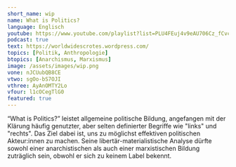 ```yaml
---
short_name: wip
name: What is Politics?
language: Englisch
youtube: https://www.youtube.com/playlist?list=PLU4FEuj4v9eAU706Cz_fCvcG44pNow14Y
podcast: true
text: https://worldwidescrotes.wordpress.com/
topics: [Politik, Anthropologie]
btopics: [Anarchismus, Marxismus]
image: /assets/images/wip.png
vone: nJCUubQB8CE
vtwo: sgOo-bS7OJI
vthree: AyAnOMTY2Lo
vfour: l1cOCegTlG0
featured: true
---
```

“What is Politics?” leistet allgemeine politische Bildung, angefangen mit der Klärung häufig genutzter, aber selten definierter Begriffe wie "links" und "rechts". Das Ziel dabei ist, uns zu möglichst effektiven politischen Akteur:innen zu machen. Seine libertär-materialistische Analyse dürfte sowohl einer anarchistischen als auch einer marxistischen Bildung zuträglich sein, obwohl er sich zu keinem Label bekennt.
